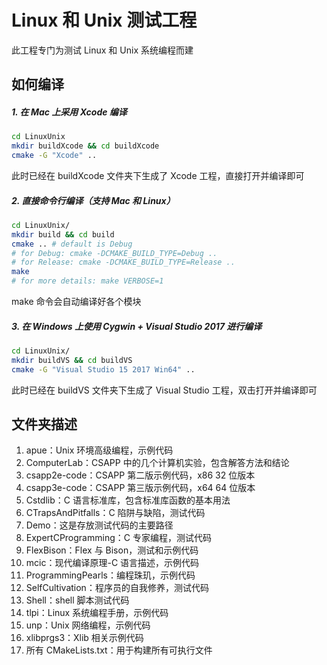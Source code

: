 # Linux 和 Unix 测试工程

此工程专门为测试 Linux 和 Unix 系统编程而建

## 如何编译

##### 1. 在 Mac 上采用 Xcode 编译

```bash
cd LinuxUnix
mkdir buildXcode && cd buildXcode
cmake -G "Xcode" ..
```

此时已经在 buildXcode 文件夹下生成了 Xcode 工程，直接打开并编译即可

##### 2. 直接命令行编译（支持 Mac 和 Linux）

```bash
cd LinuxUnix/
mkdir build && cd build
cmake .. # default is Debug
# for Debug: cmake -DCMAKE_BUILD_TYPE=Debug ..
# for Release: cmake -DCMAKE_BUILD_TYPE=Release ..
make
# for more details: make VERBOSE=1
```

make 命令会自动编译好各个模块

##### 3. 在 Windows 上使用 Cygwin + Visual Studio 2017 进行编译

```bash
cd LinuxUnix/
mkdir buildVS && cd buildVS
cmake -G "Visual Studio 15 2017 Win64" ..
```

此时已经在 buildVS 文件夹下生成了 Visual Studio 工程，双击打开并编译即可

## 文件夹描述

1. apue：Unix 环境高级编程，示例代码
2. ComputerLab：CSAPP 中的几个计算机实验，包含解答方法和结论
3. csapp2e-code：CSAPP 第二版示例代码，x86 32 位版本
4. csapp3e-code：CSAPP 第三版示例代码，x64 64 位版本
5. Cstdlib：C 语言标准库，包含标准库函数的基本用法
6. CTrapsAndPitfalls：C 陷阱与缺陷，测试代码
7. Demo：这是存放测试代码的主要路径
8. ExpertCProgramming：C 专家编程，测试代码
9. FlexBison：Flex 与 Bison，测试和示例代码
10. mcic：现代编译原理-C 语言描述，示例代码
11. ProgrammingPearls：编程珠玑，示例代码
12. SelfCultivation：程序员的自我修养，测试代码
13. Shell：shell 脚本测试代码
14. tlpi：Linux 系统编程手册，示例代码
15. unp：Unix 网络编程，示例代码
16. xlibprgs3：Xlib 相关示例代码
17. 所有 CMakeLists.txt：用于构建所有可执行文件

